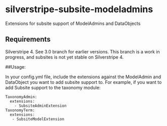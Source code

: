 silverstripe-subsite-modeladmins
================================

Extensions for subsite support of ModelAdmins and DataObjects

## Requirements
Silverstripe 4. See 3.0 branch for earlier versions. This branch is a work in progress, and subsites is not yet stable on Silverstripe 4.

##Usage:

In your config.yml file, include the extensions against the ModelAdmin and DataObject you want to add subsite support to.
For example, if you want to add Subsite support to the taxonomy module:

    TaxonomyAdmin:
      extensions:
        - SubsiteAdminExtension
    TaxonomyTerm:
      extensions:
       - SubsiteModelExtension
